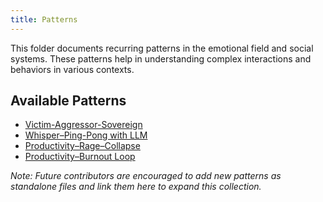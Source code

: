 ```yaml
---
title: Patterns
---
```


This folder documents recurring patterns in the emotional field and social systems. These patterns help in understanding complex interactions and behaviors in various contexts.

## Available Patterns

- [Victim-Aggressor-Sovereign](victim-aggressor-sovereign.md)
- [Whisper–Ping-Pong with LLM](whisper-pingpong.md)
- [Productivity–Rage–Collapse](productivity-rage-collapse.md)
- [Productivity–Burnout Loop](productivity-burnout.md)

_Note: Future contributors are encouraged to add new patterns as standalone files and link them here to expand this collection._
